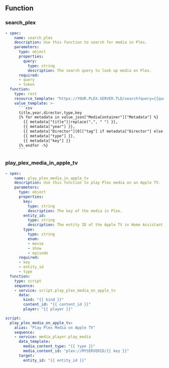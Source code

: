 ## Function

### search_plex
```yaml
- spec:
    name: search_plex
    description: Use this function to search for media in Plex.
    parameters:
      type: object
      properties:
        query:
          type: string
          description: The search query to look up media on Plex.
      required:
      - query
      - token
  function:
    type: rest
    resource_template: "https://YOUR.PLEX.SERVER.TLD/search?query={{query}}&X-Plex-Token=YOURPLEXTOKEN"
    value_template: >-
      ```csv
      title,year,director,type,key
      {% for metadata in value_json["MediaContainer"]["Metadata"] %}
        {{ metadata["title"]|replace(",", " ") }},
        {{ metadata["year"] }},
        {{ metadata["Director"][0]["tag"] if metadata["Director"] else "N/A" }},
        {{ metadata["type"] }},
        {{ metadata["key"] }}
      {% endfor -%}
      ```
```

### play_plex_media_in_apple_tv

```yaml
- spec:
    name: play_plex_media_in_apple_tv
    description: Use this function to play Plex media on an Apple TV.
    parameters:
      type: object
      properties:
        key:
          type: string
          description: The key of the media in Plex.
        entity_id:
          type: string
          description: The entity ID of the Apple TV in Home Assistant.
        type:
          type: string
          enum:
          - movie
          - show
          - episode
      required:
      - key
      - entity_id
      - type
  function:
    type: script
    sequence:
    - service: script.play_plex_media_on_apple_tv
      data:
        kind: "{{ kind }}"
        content_id: "{{ content_id }}"
        player: "{{ player }}"
```

```yaml
script:
  play_plex_media_on_apple_tv:
    alias: "Play Plex Media on Apple TV"
    sequence:
    - service: media_player.play_media
      data_template:
        media_content_type: "{{ type }}"
        media_content_id: "plex://MYSERVERID/{{ key }}"
      target:
        entity_id: "{{ entity_id }}"
```